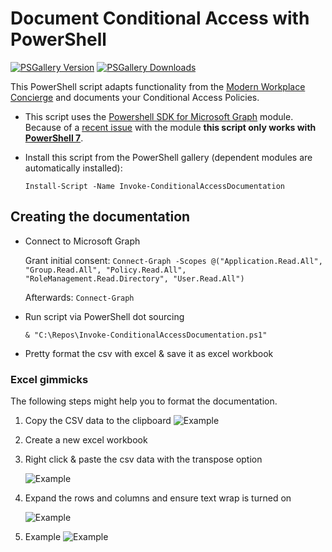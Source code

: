 # Document Conditional Access with PowerShell 

[![PSGallery Version](https://img.shields.io/powershellgallery/v/Invoke-ConditionalAccessDocumentation.svg?style=flat-square&label=PSGallery%20Version)](https://www.powershellgallery.com/packages/Invoke-ConditionalAccessDocumentation) [![PSGallery Downloads](https://img.shields.io/powershellgallery/dt/Invoke-ConditionalAccessDocumentation?style=flat-square&label=PSGallery%20Downloads)](https://www.powershellgallery.com/packages/Invoke-ConditionalAccessDocumentation)

This PowerShell script adapts functionality from the [Modern Workplace Concierge](https://github.com/nicolonsky/ModernWorkplaceConcierge) and documents your Conditional Access Policies.

* This script uses the [Powershell SDK for Microsoft Graph](https://github.com/microsoftgraph/msgraph-sdk-powershell) module.     Because of a [recent issue](https://github.com/microsoftgraph/msgraph-sdk-powershell/issues/189) with the module **this script only works with [PowerShell 7](https://github.com/PowerShell/PowerShell/releases/latest)**.

* Install this script from the PowerShell gallery (dependent modules are automatically installed):

    ```Install-Script -Name Invoke-ConditionalAccessDocumentation```

## Creating the documentation

* Connect to Microsoft Graph

    Grant initial consent: ```Connect-Graph -Scopes @("Application.Read.All", "Group.Read.All", "Policy.Read.All", "RoleManagement.Read.Directory", "User.Read.All")```
    
    Afterwards: ```Connect-Graph```
* Run script via PowerShell dot sourcing

    ```& "C:\Repos\Invoke-ConditionalAccessDocumentation.ps1"```
    
* Pretty format the csv with excel & save it as excel workbook

### Excel gimmicks
The following steps might help you to format the documentation.

1. Copy the CSV data to the clipboard
    ![Example](https://tech.nicolonsky.ch/content/images/2020/04/Annotation-2020-04-20-121447.png)

2. Create a new excel workbook

3. Right click & paste the csv data with the transpose option

    ![Example](https://tech.nicolonsky.ch/content/images/2020/04/Annotation-2020-04-20-121559.png)

4. Expand the rows and columns and ensure text wrap is turned on

    ![Example](https://tech.nicolonsky.ch/content/images/2020/04/image-4.png)
6. Example
    ![Example](https://raw.githubusercontent.com/nicolonsky/ConditionalAccessDocumentation/master/Example/Example.png)
